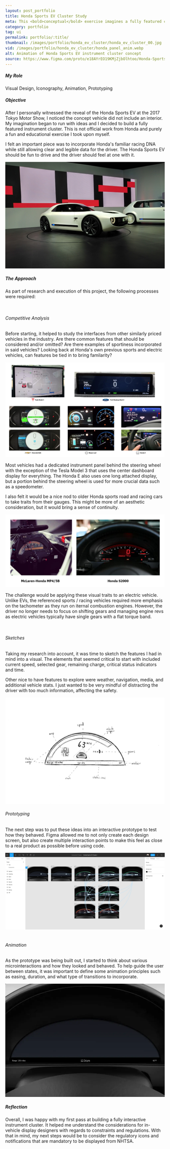 ```yaml
---
layout: post_portfolio
title: Honda Sports EV Cluster Study
meta: This <bold>conceptual</bold> exercise imagines a fully featured cluster for the Honda Sports EV concept
category: portfolio
tag: ui
permalink: portfolio/:title/
thumbnail: /images/portfolio/honda_ev_cluster/honda_ev_cluster_00.jpg
vid: /images/portfolio/honda_ev_cluster/honda_panel_anim.webp
alt: Animation of Honda Sports EV instrument cluster concept
source: https://www.figma.com/proto/e18AYrEO19KMjZjbOlhtoo/Honda-Sports-EV-Cluster?scaling=contain&page-id=0%3A1&node-id=521%3A85
---
```

<section>
<h5>My Role</h5>

<p>Visual Design, Iconography, Animation, Prototyping</p>
</section>

<section>
<h5>Objective</h5>

<p>After I personally witnessed the reveal of the Honda Sports EV at the 2017 Tokyo Motor Show, I noticed the concept vehicle did not include an interior. My imagination began to run with ideas and I decided to build a fully featured instrument cluster. This is <bold>not official work from Honda</bold> and purely a fun and educational exercise I took upon myself.</p>

<p>I felt an important piece was to incorporate Honda's familiar racing DNA while still allowing clear and legible data for the driver. The Honda Sports EV should be fun to drive and the driver should feel at one with it.</p>

<div class="lightgallery">
  <a href="\images\portfolio\honda_ev_cluster\honda_ev.jpg"><img src="\images\portfolio\honda_ev_cluster\honda_ev.jpg" alt="Honda Sports EV Concept"></a>
</div>
</section>

<section>
<h5>The Approach</h5>

<p>As part of research and execution of this project, the following processes were required:</p>
<br>

<h6>Competitive Analysis</h6>

<p>Before starting, it helped to study the interfaces from other similarly priced vehicles in the industry. Are there common features that should be considered and/or omitted? Are there examples of sportiness incorporated in said vehicles? Looking back at Honda's own previous sports and electric vehicles, can features be tied in to bring familarity?</p>

<div class="lightgallery">
  <a href="\images\portfolio\honda_ev_cluster\comp_analysis.jpg"><img src="\images\portfolio\honda_ev_cluster\comp_analysis.jpg" alt="Electric Vehicle Competitive Analysis"></a>
</div>

<p>Most vehicles had a dedicated instrument panel behind the steering wheel with the exception of the Tesla Model 3 that uses the center dashboard display for everything. The Honda E also uses one long attached display, but a portion behind the steering wheel is used for more crucial data such as a speedometer.</p>

<p>I also felt it would be a nice nod to older Honda sports road and racing cars to take traits from their gauges. This might be more of an aesthetic consideration, but it would bring a sense of continuity.</p>

<div class="lightgallery">
  <a href="\images\portfolio\honda_ev_cluster\sports_gauge_analysis.jpg"><img src="\images\portfolio\honda_ev_cluster\sports_gauge_analysis.jpg" alt="Electric Vehicle Competitive Analysis"></a>
</div>

<p>The challenge would be applying these visual traits to an electric vehicle. Unlike EVs, the referenced sports / racing vehicles required more emphasis on the tachometer as they run on iternal combustion engines. However, the driver no longer needs to focus on shifting gears and managing engine revs as electric vehicles typically have single gears with a flat torque band.</p>
<br>

<h6>Sketches</h6>

<p>Taking my research into account, it was time to sketch the features I had in mind into a visual. The elements that seemed critical to start with included current speed, selected gear, remaining charge, critical status indicators and time.</p>

<p>Other nice to have features to explore were weather, navigation, media, and additional vehicle stats. I just wanted to be very mindful of distracting the driver with too much information, affecting the safety.</p>

<div class="lightgallery">
  <a href="\images\portfolio\honda_ev_cluster\sketch.jpg"><img src="\images\portfolio\honda_ev_cluster\sketch.jpg" alt="Instrument Panel Sketch"></a>
</div>

<h6>Prototyping</h6>
<p>The next step was to put these ideas into an interactive prototype to test how they behaved. Figma allowed me to not only create each design screen, but also create multiple interaction points to make this feel as close to a real product as possible before using code.</p>
<div class="lightgallery">
  <a href="\images\portfolio\honda_ev_cluster\proto.jpg"><img src="\images\portfolio\honda_ev_cluster\proto.jpg" alt="Instrument Panel Mockup"></a>
</div>
<br>

<h6>Animation</h6>
<p>As the prototype was being built out, I started to think about various microinteractions and how they looked and behaved. To help guide the user between states, it was important to define some animation principles such as easing, duration, and what type of transitions to incorporate.</p>
<div class="lightgallery">
  <a href="\images\portfolio\honda_ev_cluster\honda_panel_anim.webp"><img src="\images\portfolio\honda_ev_cluster\honda_panel_anim.webp" alt="Instrument Panel Animation"></a>
</div>
</section>

<section>
<h5>Reflection</h5>
<p>Overall, I was happy with my first pass at building a fully interactive instrument cluster. It helped me understand the considerations for in-vehicle display designers with regards to constraints and regulations. With that in mind, my next steps would be to consider the regulatory icons and notifications that are mandatory to be displayed from NHTSA.</p>
</section>